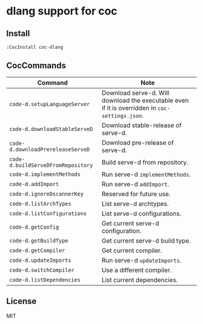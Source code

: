# dlang support for coc

## Install

`:CocInstall coc-dlang`

## CocCommands

| Command                             | Note                                                                                            |
|-------------------------------------|-------------------------------------------------------------------------------------------------|
| `code-d.setupLanguageServer`        | Download serve-d. Will download the executable even if it is overridden in `coc-settings.json`. |
| `code-d.downloadStableServeD`       | Download stable-release of serve-d.                                                             |
| `code-d.downloadPrereleaseServeD`   | Download pre-release of serve-d.                                                                |
| `code-d.buildServeDFromRepository`  | Build serve-d from repository.                                                                  |
| `code-d.implementMethods`           | Run serve-d `implementMethods`.                                                                 |
| `code-d.addImport`                  | Run serve-d `addImport`.                                                                        |
| `code-d.ignoreDscannerKey`          | Reserved for future use.                                                                        |
| `code-d.listArchTypes`              | List serve-d archtypes.                                                                         |
| `code-d.listConfigurations`         | List serve-d configurations.                                                                    |
| `code-d.getConfig`                  | Get current serve-d configuration.                                                              |
| `code-d.getBuildType`               | Get current serve-d build type.                                                                 |
| `code-d.getCompiler`                | Get current compiler.                                                                           |
| `code-d.updateImports`              | Run serve-d `updateImports`.                                                                    |
| `code-d.switchCompiler`             | Use a different compiler.                                                                       |
| `code-d.listDependencies`           | List current dependencies.                                                                      |

## License

MIT
